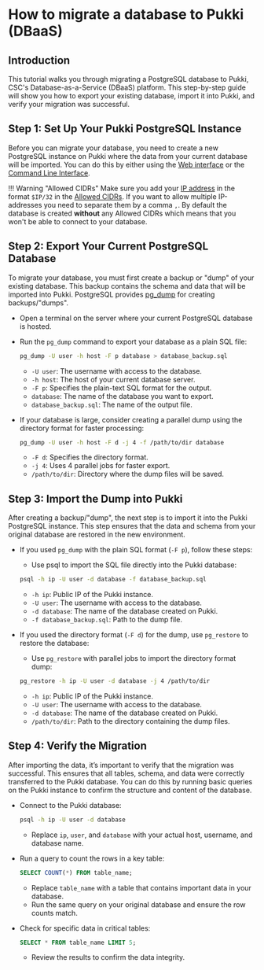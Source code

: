 # How to migrate a database to Pukki (DBaaS)

## Introduction

This tutorial walks you through migrating a PostgreSQL database to Pukki, CSC's Database-as-a-Service (DBaaS) platform. This step-by-step guide will show you how to export your existing database, import it into Pukki, and verify your migration was successful.

## Step 1: Set Up Your Pukki PostgreSQL Instance

Before you can migrate your database, you need to create a new PostgreSQL instance on Pukki where the data from your current database will be imported. 
You can do this by either using the [Web interface](/docs/cloud/dbaas/web-interface.md) or the [Command Line Interface](/docs/cloud/dbaas/cli.md).

!!! Warning "Allowed CIDRs"
    Make sure you add your [IP address](https://www.whatismyip.com/) in the format `$IP/32` in the [Allowed CIDRs](/docs/cloud/dbaas/firewalls.md#single-ip-or-subnet). If you want to allow multiple IP-addresses you need to separate them by a comma `,`. By default the database is created **without** any Allowed CIDRs which means that you won't be able to connect to your database.

## Step 2: Export Your Current PostgreSQL Database

To migrate your database, you must first create a backup or "dump" of your existing database. This backup contains the schema and data that will be imported into Pukki. PostgreSQL provides [pg_dump](https://www.postgresql.org/docs/current/app-pgdump.html) for creating backups/"dumps".

- Open a terminal on the server where your current PostgreSQL database is hosted.

- Run the `pg_dump` command to export your database as a plain SQL file:
    ```bash
    pg_dump -U user -h host -F p database > database_backup.sql
    ```
    - `-U user`: The username with access to the database.
    - `-h host`: The host of your current database server.
    - `-F p`: Specifies the plain-text SQL format for the output.
    - `database`: The name of the database you want to export.
    - `database_backup.sql`: The name of the output file.

- If your database is large, consider creating a parallel dump using the directory format for faster processing:
    ```bash
    pg_dump -U user -h host -F d -j 4 -f /path/to/dir database
    ```
    - `-F d`: Specifies the directory format.
    - `-j 4`: Uses 4 parallel jobs for faster export.
    - `/path/to/dir`: Directory where the dump files will be saved.


## Step 3: Import the Dump into Pukki

After creating a backup/"dump", the next step is to import it into the Pukki PostgreSQL instance. This step ensures that the data and schema from your original database are restored in the new environment.

- If you used `pg_dump` with the plain SQL format (`-F p`), follow these steps:
    - Use psql to import the SQL file directly into the Pukki database:
    ```bash
    psql -h ip -U user -d database -f database_backup.sql
    ```
    - `-h ip`: Public IP of the Pukki instance.
    - `-U user`: The username with access to the database.
    - `-d database`: The name of the database created on Pukki.
    - `-f database_backup.sql`: Path to the dump file.

- If you used the directory format (`-F d`) for the dump, use `pg_restore` to restore the database:
    - Use `pg_restore` with parallel jobs to import the directory format dump:
    ```bash
    pg_restore -h ip -U user -d database -j 4 /path/to/dir
    ```
    - `-h ip`: Public IP of the Pukki instance.
    - `-U user`: The username with access to the database.
    - `-d database`: The name of the database created on Pukki.
    - `/path/to/dir`: Path to the directory containing the dump files.

## Step 4: Verify the Migration

After importing the data, it’s important to verify that the migration was successful. This ensures that all tables, schema, and data were correctly transferred to the Pukki database. You can do this by running basic queries on the Pukki instance to confirm the structure and content of the database.

- Connect to the Pukki database:
    ```bash
    psql -h ip -U user -d database
    ```
    - Replace `ip`, `user`, and `database` with your actual host, username, and database name.

- Run a query to count the rows in a key table:
    ```sql
    SELECT COUNT(*) FROM table_name;
    ```
    - Replace `table_name` with a table that contains important data in your database.
    - Run the same query on your original database and ensure the row counts match.

- Check for specific data in critical tables:
    ```sql
    SELECT * FROM table_name LIMIT 5;
    ```
    - Review the results to confirm the data integrity.